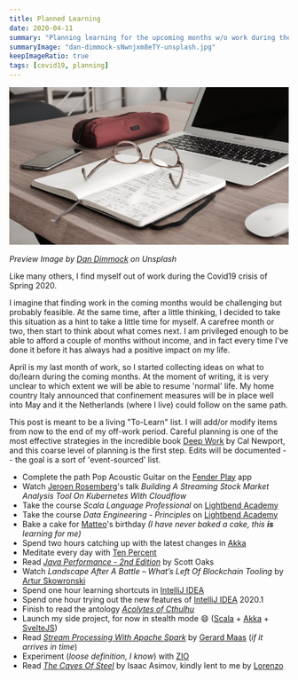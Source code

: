 ```yaml
---
title: Planned Learning
date: 2020-04-11
summary: "Planning learning for the upcoming months w/o work during the Corona crisis"
summaryImage: "dan-dimmock-sNwnjxm8eTY-unsplash.jpg"
keepImageRatio: true
tags: [covid19, planning]
---
```


![Planned Learning](dan-dimmock-sNwnjxm8eTY-unsplash.jpg)

*Preview Image by [Dan Dimmock](https://unsplash.com/@dandimmock) on Unsplash*

Like many others, I find myself out of work during the Covid19 crisis of Spring 2020.

I imagine that finding work in the coming months would be challenging but probably feasible. At the same time, after a little thinking, I decided to take this situation as a hint to take a little time for myself. A carefree month or two, then start to think about what comes next. I am privileged enough to be able to afford a couple of months without income, and in fact every time I've done it before it has always had a positive impact on my life.

April is my last month of work, so I started collecting ideas on what to do/learn during the coming months. At the moment of writing, it is very unclear to which extent we will be able to resume 'normal' life. My home country Italy announced that confinement measures will be in place well into May and it the Netherlands (where I live) could follow on the same path.

This post is meant to be a living "To-Learn" list. I will add/or modify items from now to the end of my off-work period. Careful planning is one of the most effective strategies in the incredible book [Deep Work](https://www.calnewport.com/books/deep-work/) by Cal Newport, and this coarse level of planning is the first step. Edits will be documented -- the goal is a sort of 'event-sourced' list.

* Complete the path Pop Acoustic Guitar on the [Fender Play](https://www.fender.com/play) app
* Watch [Jeroen Rosemberg](https://twitter.com/jeroenrosenberg)'s talk *Building A Streaming Stock Market Analysis Tool On Kubernetes With Cloudflow*
* Take the course *Scala Language Professional* on [Lightbend Academy](https://academy.lightbend.com)
* Take the course *Data Engineering - Principles* on [Lightbend Academy](https://academy.lightbend.com)
* Bake a cake for [Matteo](https://twitter.com/dj_rtl)'s birthday *(I have never baked a cake, this **is** learning for me)*
* Spend two hours catching up with the latest changes in [Akka](https://akka.io)
* Meditate every day with [Ten Percent](https://www.tenpercent.com/)
* Read *[Java Performance - 2nd Edition](http://shop.oreilly.com/product/0636920272250.do)* by Scott Oaks
* Watch *Landscape After A Battle – What’s Left Of Blockchain Tooling* by [Artur Skowronski](https://twitter.com/ArturSkowronski)
* Spend one hour learning shortcuts in [IntelliJ IDEA](https://twitter.com/intellijidea)
* Spend one hour trying out the new features of [IntelliJ IDEA](https://twitter.com/intellijidea) 2020.1
* Finish to read the antology *[Acolytes of Cthulhu](https://en.wikipedia.org/wiki/Acolytes_of_Cthulhu)*
* Launch my side project, for now in stealth mode 😄 ([Scala](https://twitter.com/scala_lang) + [Akka](https://akka.io) + [SvelteJS](https://twitter.com/sveltejs)) 
* Read *[Stream Processing With Apache Spark](http://shop.oreilly.com/product/0636920047568.do)* by [Gerard Maas](https://twitter.com/maasg) (*if it arrives in time*)
* Experiment (*loose definition, I know*) with [ZIO](https://twitter.com/zioscala)
* Read *[The Caves Of Steel](https://en.wikipedia.org/wiki/The_Caves_of_Steel)* by Isaac Asimov, kindly lent to me by [Lorenzo](https://twitter.com/lorenzograndi4)

